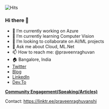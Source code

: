 ![Hits](https://hitcounter.pythonanywhere.com/count/tag.svg?url=https%3A%2F%2Fgithub.com%2Fpraveenraghuvanshi%2Fpraveenraghuvanshi)

### Hi there 👋

<!--
**praveenraghuvanshi/praveenraghuvanshi** is a ✨ _special_ ✨ repository because its `README.md` (this file) appears on your GitHub profile.

Here are some ideas to get you started:
- 🤔 I’m looking for help with ...
- 😄 Pronouns: ...
- ⚡ Fun fact: ...
-->

- 🔭 I’m currently working on Azure
- 🌱 I’m currently learning Computer Vision
- 👯 I’m looking to collaborate on AI/ML projects
- 💬 Ask me about Cloud, ML.Net
- 📫 How to reach me: @praveenraghuvan
- :house: Bangalore, India
- [Twitter](https://twitter.com/praveenraghuvan)
- [Blog](https://praveenraghuvanshi.github.io/)
- [LinkedIn](https://www.linkedin.com/in/praveenraghuvanshi/)
- [Dev.To](https://dev.to/praveenraghuvanshi)


**[Community Engagement(Speaking/Articles)](https://github.com/praveenraghuvanshi/tech-sessions)**

Contact: https://linktr.ee/praveenraghuvanshi
